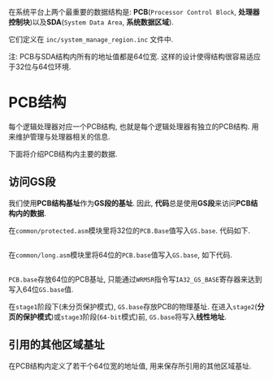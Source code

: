 
在系统平台上两个最重要的数据结构是: **PCB**(`Processor Control Block`, **处理器控制块**)以及**SDA**(`System Data Area`, **系统数据区域**).

它们定义在 `inc/system_manage_region.inc` 文件中.

注: PCB与SDA结构内所有的地址值都是64位宽. 这样的设计使得结构很容易适应于32位与64位环境.

# PCB结构

每个逻辑处理器对应一个PCB结构, 也就是每个逻辑处理器有独立的PCB结构. 用来维护管理与处理器相关的信息.

下面将介绍PCB结构内主要的数据.

## 访问GS段

我们使用**PCB结构基址**作为**GS段的基址**. 因此, **代码**总是使用**GS段**来访问**PCB结构内的数据**. 

在`common/protected.asm`模块里将32位的`PCB.Base`值写入`GS.base`. 代码如下.

```

```

在`common/long.asm`模块里将64位的`PCB.base`值写入`GS.base`, 如下代码.

```

```

`PCB.base`存放64位的PCB基址, 只能通过`WRMSR`指令写`IA32_GS_BASE`寄存器来达到写入64位`GS.base`值.

在`stage1`阶段下(未分页保护模式), `GS.base`存放PCB的物理基址. 在进入`stage2`(**分页的保护模式**)或`stage3`阶段(`64-bit`模式)前, `GS.base`将写入**线性地址**.

## 引用的其他区域基址

在PCB结构内定义了若干个64位宽的地址值, 用来保存所引用的其他区域基址.